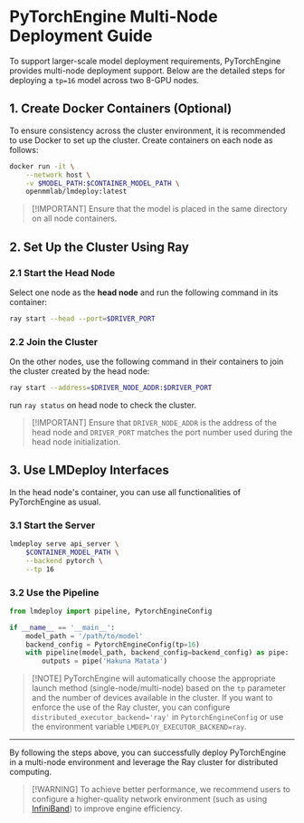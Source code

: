 # PyTorchEngine Multi-Node Deployment Guide

To support larger-scale model deployment requirements, PyTorchEngine provides multi-node deployment support. Below are the detailed steps for deploying a `tp=16` model across two 8-GPU nodes.

## 1. Create Docker Containers (Optional)

To ensure consistency across the cluster environment, it is recommended to use Docker to set up the cluster. Create containers on each node as follows:

```bash
docker run -it \
    --network host \
    -v $MODEL_PATH:$CONTAINER_MODEL_PATH \
    openmmlab/lmdeploy:latest
```

> \[!IMPORTANT\]
> Ensure that the model is placed in the same directory on all node containers.

## 2. Set Up the Cluster Using Ray

### 2.1 Start the Head Node

Select one node as the **head node** and run the following command in its container:

```bash
ray start --head --port=$DRIVER_PORT
```

### 2.2 Join the Cluster

On the other nodes, use the following command in their containers to join the cluster created by the head node:

```bash
ray start --address=$DRIVER_NODE_ADDR:$DRIVER_PORT
```

run `ray status` on head node to check the cluster.

> \[!IMPORTANT\]
> Ensure that `DRIVER_NODE_ADDR` is the address of the head node and `DRIVER_PORT` matches the port number used during the head node initialization.

## 3. Use LMDeploy Interfaces

In the head node's container, you can use all functionalities of PyTorchEngine as usual.

### 3.1 Start the Server

```bash
lmdeploy serve api_server \
    $CONTAINER_MODEL_PATH \
    --backend pytorch \
    --tp 16
```

### 3.2 Use the Pipeline

```python
from lmdeploy import pipeline, PytorchEngineConfig

if __name__ == '__main__':
    model_path = '/path/to/model'
    backend_config = PytorchEngineConfig(tp=16)
    with pipeline(model_path, backend_config=backend_config) as pipe:
        outputs = pipe('Hakuna Matata')
```

> \[!NOTE\]
> PyTorchEngine will automatically choose the appropriate launch method (single-node/multi-node) based on the `tp` parameter and the number of devices available in the cluster. If you want to enforce the use of the Ray cluster, you can configure `distributed_executor_backend='ray'` in `PytorchEngineConfig` or use the environment variable `LMDEPLOY_EXECUTOR_BACKEND=ray`.

______________________________________________________________________

By following the steps above, you can successfully deploy PyTorchEngine in a multi-node environment and leverage the Ray cluster for distributed computing.

> \[!WARNING\]
> To achieve better performance, we recommend users to configure a higher-quality network environment (such as using [InfiniBand](https://en.wikipedia.org/wiki/InfiniBand)) to improve engine efficiency.
